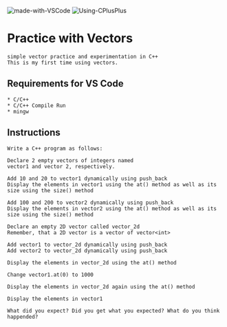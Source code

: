 ![made-with-VSCode](https://img.shields.io/badge/Made%20With-VS%20Code-green)  ![Using-CPlusPlus](https://img.shields.io/badge/Using-C%2B%2B-ff69b4)

# Practice with Vectors
    simple vector practice and experimentation in C++
    This is my first time using vectors.

## Requirements for VS Code

    * C/C++
    * C/C++ Compile Run
    * mingw


## Instructions
    Write a C++ program as follows:
    
    Declare 2 empty vectors of integers named
    vector1 and vector 2, respectively.
    
    Add 10 and 20 to vector1 dynamically using push_back
    Display the elements in vector1 using the at() method as well as its size using the size() method
    
    Add 100 and 200 to vector2 dynamically using push_back
    Display the elements in vector2 using the at() method as well as its size using the size() method

    Declare an empty 2D vector called vector_2d
    Remember, that a 2D vector is a vector of vector<int>
    
    Add vector1 to vector_2d dynamically using push_back
    Add vector2 to vector_2d dynamically using push_back
    
    Display the elements in vector_2d using the at() method
    
    Change vector1.at(0) to 1000
    
    Display the elements in vector_2d again using the at() method
    
    Display the elements in vector1 
    
    What did you expect? Did you get what you expected? What do you think happended?